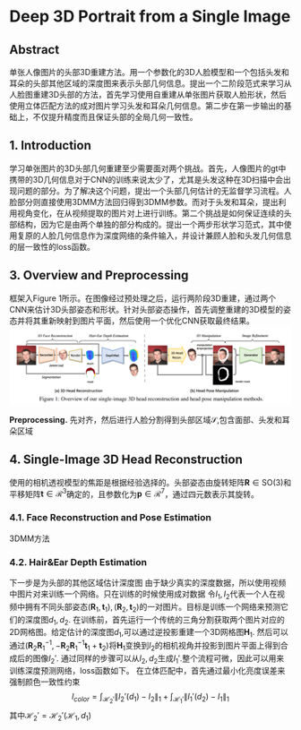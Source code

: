 # Deep 3D Portrait from a Single Image

## Abstract
单张人像图片的头部3D重建方法。用一个参数化的3D人脸模型和一个包括头发和耳朵的头部其他区域的深度图来表示头部几何信息。提出一个二阶段范式来学习从人脸图重建3D头部的方法，首先学习使用自重建从单张图片获取人脸形状，然后使用立体匹配方法的成对图片学习头发和耳朵几何信息。第二步在第一步输出的基础上，不仅提升精度而且保证头部的全局几何一致性。

## 1. Introduction
学习单张图片的3D头部几何重建至少需要面对两个挑战。首先，人像图片的gt中携带的3D几何信息对于CNN的训练来说太少了，尤其是头发这种在3D扫描中会出现问题的部分。为了解决这个问题，提出一个头部几何估计的无监督学习流程。人脸部分则直接使用3DMM方法回归得到3DMM参数。而对于头发和耳朵，提出利用视角变化，在从视频提取的图片对上进行训练。第二个挑战是如何保证连续的头部结构，因为它是由两个单独的部分构成的。提出一个两步形状学习范式，其中使用复原的人脸几何信息作为深度网络的条件输入，并设计兼顾人脸和头发几何信息的层一致性的loss函数。

## 3. Overview and Preprocessing
框架入Figure 1所示。在图像经过预处理之后，运行两阶段3D重建，通过两个CNN来估计3D头部姿态和形状。针对头部姿态操作，首先调整重建的3D模型的姿态并将其重新映射到图片平面，然后使用一个优化CNN获取最终结果。
![Figure 1](1.png "Figure 1")

**Preprocessing.** 先对齐，然后进行人脸分割得到头部区域$\mathcal{S}$,包含面部、头发和耳朵区域

## 4. Single-Image 3D Head Reconstruction
使用的相机透视模型的焦距是根据经验选择的。头部姿态由旋转矩阵$\textbf{R}\in \text{SO}(3)$和平移矩阵$\textbf{t}\in \mathcal{R}^3$确定的，且参数化为$\textbf{p}\in \mathcal{R}^7$，通过四元数表示其旋转。

### 4.1. Face Reconstruction and Pose Estimation
3DMM方法

### 4.2. Hair&Ear Depth Estimation
下一步是为头部的其他区域估计深度图
由于缺少真实的深度数据，所以使用视频中图片对来训练一个网络。只在训练的时候使用成对数据
令$I_1,I_2$代表一个人在视频中拥有不同头部姿态$(\textbf{R}_1, \textbf{t}_1),(\textbf{R}_2, \textbf{t}_2)$的一对图片。目标是训练一个网络来预测它们的深度图$d_1,d_2$. 在训练前，首先运行一个传统的三角分割获取两个图片对应的2D网格图。给定估计的深度图$d_1$,可以通过逆投影重建一个3D网格图$\textbf{H}_1$. 然后可以通过$(\textbf{R}_2\textbf{R}_1^{-1},-\textbf{R}_2\textbf{R}_1^{-1}\textbf{t}_1+\textbf{t}_2)$将$\textbf{H}_1$变换到$I_2$的相机视角并投影到图片平面上得到合成后的图像$I_2'$. 通过同样的步骤可以从$I_2,d_2$生成$I_1'$.整个流程可微，因此可以用来训练深度预测网络，loss函数如下。
在立体匹配中，首先通过最小化亮度误差来强制颜色一致性约束
$$
l_{color}=\int_{\mathcal{H}_2'}{\lVert I_2'(d_1)-I_2 \rVert_1} + \int_{\mathcal{H}_1'}{\lVert I_1'(d_2)-I_1 \rVert_1}
$$
其中$\mathcal{H}_2'=\mathcal{H}_2'(\mathcal{H}_1,d_1)$